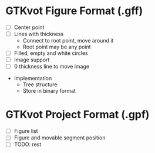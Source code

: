 # GTKvot Figure Format (.gff)
- [ ] Center point
- [ ] Lines with thickness
  - Connect to root point, move around it
  - Root point may be any point
- [ ] Filled, empty and white circles
- [ ] Image support
- [ ] 0 thickness line to move image

- Implementation
  - Tree structure
  - Store in binary format

# GTKvot Project Format (.gpf)
- [ ] Figure list
- [ ] Figure and movable segment position
- [ ] TODO: rest
